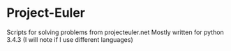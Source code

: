 # Project-Euler
Scripts for solving problems from projecteuler.net
Mostly written for python 3.4.3 (I will note if I use different languages)
